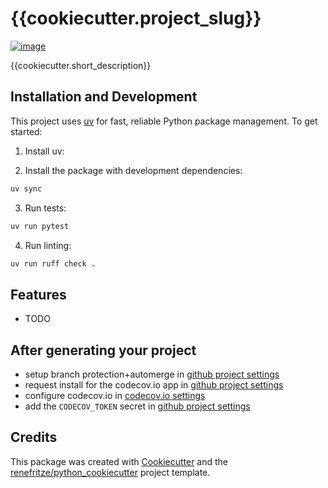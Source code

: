 {{cookiecutter.project_slug}}
=========
[![image]({{cookiecutter.repository_url}}/workflows/pytest/badge.svg)]({{cookiecutter.repository_url}}/actions)

{{cookiecutter.short_description}}

Installation and Development
-------------------------
This project uses [uv](https://github.com/astral-sh/uv) for fast, reliable Python package management. To get started:

1. Install uv: 

2. Install the package with development dependencies:
```bash
uv sync
```

3. Run tests:
```bash
uv run pytest
```

4. Run linting:
```bash
uv run ruff check .
```

Features
--------
-   TODO

After generating your project
-----------------------------
- setup branch protection+automerge in [github project settings]({{cookiecutter.repository_url}}/settings/branches)
- request install for the codecov.io app in [github project settings]({{cookiecutter.repository_url}}/settings/installations)
- configure codecov.io in [codecov.io settings](https://codecov.io/gh/arup-group/cookiecutter.project_slug}}/settings)
- add the `CODECOV_TOKEN` secret in [github project settings]({{cookiecutter.repository_url}}/settings/secrets/actions)

Credits
-------
This package was created with
[Cookiecutter](https://github.com/audreyr/cookiecutter) and the
[renefritze/python_cookiecutter](https://github.com/renefritze/python_cookiecutter)
project template.
